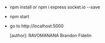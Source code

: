 - npm install or npm i express socket.io --save
- npm start
- go to http://localhost:5000

  [author]: RAVOMANANA Brandon Fidelin
